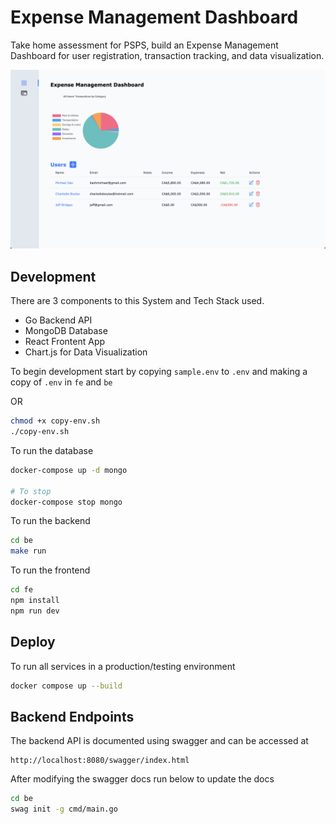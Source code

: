 # Expense Management Dashboard

Take home assessment for PSPS, build an Expense Management Dashboard for user registration, transaction tracking, and data
visualization.

<img src="imgs/home.png" width="720"/>

## Development

There are 3 components to this System and Tech Stack used.

- Go Backend API
- MongoDB Database
- React Frontent App
- Chart.js for Data Visualization

To begin development start by copying `sample.env` to `.env` and making a copy of `.env` in `fe` and `be`

OR

```bash
chmod +x copy-env.sh
./copy-env.sh
```

To run the database

```bash
docker-compose up -d mongo

# To stop
docker-compose stop mongo
```

To run the backend

```bash
cd be
make run
```

To run the frontend

```bash
cd fe
npm install
npm run dev
```

## Deploy

To run all services in a production/testing environment

```bash
docker compose up --build
```

## Backend Endpoints

The backend API is documented using swagger and can be accessed at

```
http://localhost:8080/swagger/index.html
```

After modifying the swagger docs run below to update the docs

```bash
cd be
swag init -g cmd/main.go
```
